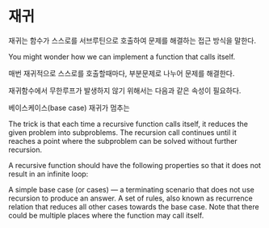 # 재귀

재귀는 함수가 스스로를 서브루틴으로 호출하여 문제를 해결하는 접근 방식을 말한다.

You might wonder how we can implement a function that calls itself. 

매번 재귀적으로 스스로를 호출할때마다, 부분문제로 나누어 문제를 해결한다.

재귀함수에서 무한루프가 발생하지 않기 위해서는 다음과 같은 속성이 필요하다.

베이스케이스(base case) 재귀가 멈추는 

The trick is that each time a recursive function calls itself, it reduces the given problem into subproblems. The recursion call continues until it reaches a point where the subproblem can be solved without further recursion.

A recursive function should have the following properties so that it does not result in an infinite loop:

A simple base case (or cases) — a terminating scenario that does not use recursion to produce an answer.
A set of rules, also known as recurrence relation that reduces all other cases towards the base case.
Note that there could be multiple places where the function may call itself.


